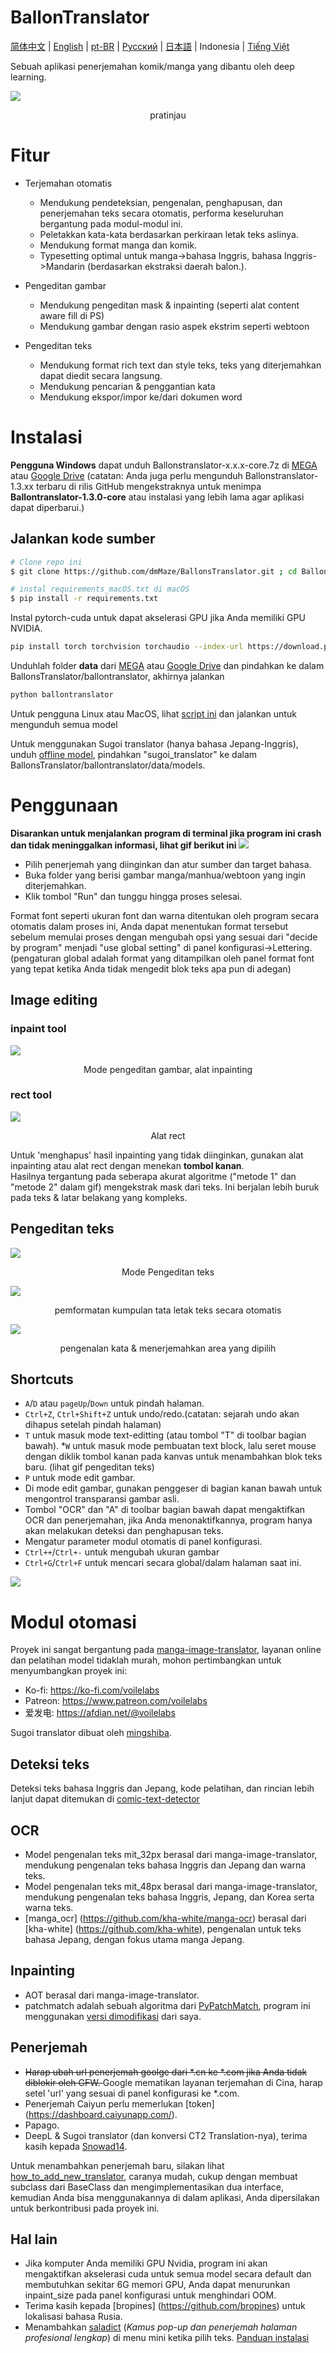 # BallonTranslator
[简体中文](/README.md) | [English](/README_EN.md) | [pt-BR](../doc/README_PT-BR.md) | [Русский](../doc/README_RU.md) | [日本語](../doc/README_JA.md) | Indonesia | [Tiếng Việt](../doc/README_VI.md)

Sebuah aplikasi penerjemahan komik/manga yang dibantu oleh deep learning.

<img src="./src/ui0.jpg" div align=center>

<p align=center>
pratinjau
</p>

# Fitur
* Terjemahan otomatis  
  - Mendukung pendeteksian, pengenalan, penghapusan, dan penerjemahan teks secara otomatis, performa keseluruhan bergantung pada modul-modul ini.
  - Peletakkan kata-kata berdasarkan perkiraan letak teks aslinya.
  - Mendukung format manga dan komik.
  - Typesetting optimal untuk manga->bahasa Inggris, bahasa Inggris->Mandarin (berdasarkan ekstraksi daerah balon.).
  
* Pengeditan gambar  
  - Mendukung pengeditan mask & inpainting (seperti alat content aware fill di PS) 
  - Mendukung gambar dengan rasio aspek ekstrim seperti webtoon
  
* Pengeditan teks  
  - Mendukung format rich text dan style teks, teks yang diterjemahkan dapat diedit secara langsung.
  - Mendukung pencarian & penggantian kata
  - Mendukung ekspor/impor ke/dari dokumen word

# Instalasi

**Pengguna Windows** dapat unduh Ballonstranslator-x.x.x-core.7z di [MEGA](https://mega.nz/folder/gmhmACoD#dkVlZ2nphOkU5-2ACb5dKw) atau [Google Drive](https://drive.google.com/drive/folders/1uElIYRLNakJj-YS0Kd3r3HE-wzeEvrWd?usp=sharing) (catatan: Anda juga perlu mengunduh Ballonstranslator-1.3.xx terbaru di rilis GitHub mengekstraknya untuk menimpa **Ballontranslator-1.3.0-core** atau instalasi yang lebih lama agar aplikasi dapat diperbarui.)

## Jalankan kode sumber

```bash
# Clone repo ini
$ git clone https://github.com/dmMaze/BallonsTranslator.git ; cd BallonsTranslator

# instal requirements_macOS.txt di macOS
$ pip install -r requirements.txt
```

Instal pytorch-cuda untuk dapat akselerasi GPU jika Anda memiliki GPU NVIDIA.

```bash
pip install torch torchvision torchaudio --index-url https://download.pytorch.org/whl/cu116
```

Unduhlah folder **data** dari [MEGA](https://mega.nz/folder/gmhmACoD#dkVlZ2nphOkU5-2ACb5dKw) atau [Google Drive](https://drive.google.com/drive/folders/1uElIYRLNakJj-YS0Kd3r3HE-wzeEvrWd?usp=sharing) dan pindahkan ke dalam BallonsTranslator/ballontranslator, akhirnya jalankan
```bash
python ballontranslator
```

Untuk pengguna Linux atau MacOS, lihat [script ini](ballontranslator/scripts/download_models.sh) dan jalankan untuk mengunduh semua model

Untuk menggunakan Sugoi translator (hanya bahasa Jepang-Inggris), unduh [offline model](https://drive.google.com/drive/folders/1KnDlfUM9zbnYFTo6iCbnBaBKabXfnVJm), pindahkan "sugoi_translator" ke dalam BallonsTranslator/ballontranslator/data/models.

# Penggunaan
**Disarankan untuk menjalankan program di terminal jika program ini crash dan tidak meninggalkan informasi, lihat gif berikut ini**
<img src="./src/run.gif">  

- Pilih penerjemah yang diinginkan dan atur sumber dan target bahasa. 
 - Buka folder yang berisi gambar manga/manhua/webtoon yang ingin diterjemahkan.
 - Klik tombol "Run" dan tunggu hingga proses selesai.


Format font seperti ukuran font dan warna ditentukan oleh program secara otomatis dalam proses ini, Anda dapat menentukan format tersebut sebelum memulai proses dengan mengubah opsi yang sesuai dari "decide by program" menjadi "use global setting" di panel konfigurasi->Lettering. (pengaturan global adalah format yang ditampilkan oleh panel format font yang tepat ketika Anda tidak mengedit blok teks apa pun di adegan)

## Image editing

### inpaint tool
<img src="./src/imgedit_inpaint.gif">
<p align = "center">
Mode pengeditan gambar, alat inpainting
</p>

### rect tool
<img src="./src/rect_tool.gif">
<p align = "center">
Alat rect
</p>

Untuk 'menghapus' hasil inpainting yang tidak diinginkan, gunakan alat inpainting atau alat rect dengan menekan **tombol kanan**.  
Hasilnya tergantung pada seberapa akurat algoritme ("metode 1" dan "metode 2" dalam gif) mengekstrak mask dari teks. Ini berjalan lebih buruk pada teks & latar belakang yang kompleks.

## Pengeditan teks
<img src="./src/textedit.gif">
<p align = "center">
Mode Pengeditan teks
</p>

<img src="./src/multisel_autolayout.gif" div align=center>
<p align=center>
pemformatan kumpulan tata letak teks secara otomatis
</p>

<img src="./src/ocrselected.gif" div align=center>
<p align=center>
pengenalan kata & menerjemahkan area yang dipilih
</p>

## Shortcuts
* ```A```/```D``` atau ```pageUp```/```Down``` untuk pindah halaman.
* ```Ctrl+Z```, ```Ctrl+Shift+Z``` untuk undo/redo.(catatan: sejarah undo akan dihapus setelah pindah halaman)
* ```T``` untuk masuk mode text-editting (atau tombol "T" di toolbar bagian bawah).
*```W``` untuk masuk mode pembuatan text block, lalu seret mouse dengan diklik tombol kanan pada kanvas untuk menambahkan blok teks baru. (lihat gif pengeditan teks)
* ```P``` untuk mode edit gambar.  
* Di mode edit gambar, gunakan penggeser di bagian kanan bawah untuk mengontrol transparansi gambar asli.
* Tombol "OCR" dan "A" di toolbar bagian bawah dapat mengaktifkan OCR dan penerjemahan, jika Anda menonaktifkannya, program hanya akan melakukan deteksi dan penghapusan teks.
* Mengatur parameter modul otomatis di panel konfigurasi.  
* ```Ctrl++```/```Ctrl+-``` untuk mengubah ukuran gambar
* ```Ctrl+G```/```Ctrl+F``` untuk mencari secara global/dalam halaman saat ini.

<img src="./src/configpanel.png">  


# Modul otomasi
Proyek ini sangat bergantung pada [manga-image-translator](https://github.com/zyddnys/manga-image-translator), layanan online dan pelatihan model tidaklah murah, mohon pertimbangkan untuk menyumbangkan proyek ini:  
- Ko-fi: <https://ko-fi.com/voilelabs>
- Patreon: <https://www.patreon.com/voilelabs>
- 爱发电: <https://afdian.net/@voilelabs>  

Sugoi translator dibuat oleh [mingshiba](https://www.patreon.com/mingshiba).
  
## Deteksi teks
Deteksi teks bahasa Inggris dan Jepang, kode pelatihan, dan rincian lebih lanjut dapat ditemukan di [comic-text-detector](https://github.com/dmMaze/comic-text-detector)

## OCR
* Model pengenalan teks mit_32px berasal dari manga-image-translator, mendukung pengenalan teks bahasa Inggris dan Jepang dan warna teks.
 * Model pengenalan teks mit_48px berasal dari manga-image-translator, mendukung pengenalan teks bahasa Inggris, Jepang, dan Korea serta warna teks.
 * [manga_ocr] (https://github.com/kha-white/manga-ocr) berasal dari [kha-white] (https://github.com/kha-white),  pengenalan untuk teks bahasa Jepang, dengan fokus utama manga Jepang.

## Inpainting
  * AOT berasal dari manga-image-translator.
  * patchmatch adalah sebuah algoritma dari [PyPatchMatch](https://github.com/vacancy/PyPatchMatch), program ini menggunakan [versi dimodifikasi](https://github.com/dmMaze/PyPatchMatchInpaint) dari saya.
  

## Penerjemah

 * <s> Harap ubah url penerjemah goolge dari *.cn ke *.com jika Anda tidak diblokir oleh GFW. </s> Google mematikan layanan terjemahan di Cina, harap setel 'url' yang sesuai di panel konfigurasi ke *.com.
 * Penerjemah Caiyun perlu memerlukan [token] (https://dashboard.caiyunapp.com/).
 * Papago.
 * DeepL & Sugoi translator (dan konversi CT2 Translation-nya), terima kasih kepada [Snowad14](https://github.com/Snowad14).

Untuk menambahkan penerjemah baru, silakan lihat [how_to_add_new_translator](doc/how_to_add_new_translator.md), caranya mudah, cukup dengan membuat subclass dari BaseClass dan mengimplementasikan dua interface, kemudian Anda bisa menggunakannya di dalam aplikasi, Anda dipersilakan untuk berkontribusi pada proyek ini.  


## Hal lain
* Jika komputer Anda memiliki GPU Nvidia, program ini akan mengaktifkan akselerasi cuda untuk semua model secara default dan membutuhkan sekitar 6G memori GPU, Anda dapat menurunkan inpaint_size pada panel konfigurasi untuk menghindari OOM. 
* Terima kasih kepada [bropines] (https://github.com/bropines) untuk lokalisasi bahasa Rusia.  
* Menambahkan [saladict](https://saladict.crimx.com) (*Kamus pop-up dan penerjemah halaman profesional lengkap*) di menu mini ketika pilih teks. [Panduan instalasi](doc/saladict.md)